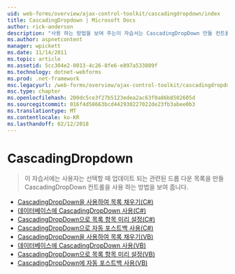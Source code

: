 ```yaml
---
uid: web-forms/overview/ajax-control-toolkit/cascadingdropdown/index
title: CascadingDropdown | Microsoft Docs
author: rick-anderson
description: "사용 하는 방법을 보여 주는이 자습서는 CascadingDropDown 만들 컨트롤을 관련된 드롭 다운 사용자는 선택할 때 해당 업데이트를 나열 합니다."
ms.author: aspnetcontent
manager: wpickett
ms.date: 11/14/2011
ms.topic: article
ms.assetid: 5cc304e2-0013-4c26-8fe6-e897a533809f
ms.technology: dotnet-webforms
ms.prod: .net-framework
msc.legacyurl: /web-forms/overview/ajax-control-toolkit/cascadingdropdown
msc.type: chapter
ms.openlocfilehash: 200dc5ce3f27b5123edea2ac63f0a86b8502605d
ms.sourcegitcommit: 016f4d58663bcd442930227022de23fb3abee0b3
ms.translationtype: MT
ms.contentlocale: ko-KR
ms.lasthandoff: 02/12/2018
---
```

<a name="cascadingdropdown"></a>CascadingDropdown
====================
> 이 자습서에는 사용자는 선택할 때 업데이트 되는 관련된 드롭 다운 목록을 만들 CascadingDropDown 컨트롤을 사용 하는 방법을 보여 줍니다.


- [CascadingDropDown을 사용하여 목록 채우기(C#)](filling-a-list-using-cascadingdropdown-cs.md)
- [데이터베이스에 CascadingDropDown 사용(C#)](using-cascadingdropdown-with-a-database-cs.md)
- [CascadingDropDown으로 목록 항목 미리 설정(C#)](presetting-list-entries-with-cascadingdropdown-cs.md)
- [CascadingDropDown으로 자동 포스트백 사용(C#)](using-auto-postback-with-cascadingdropdown-cs.md)
- [CascadingDropDown을 사용하여 목록 채우기(VB)](filling-a-list-using-cascadingdropdown-vb.md)
- [데이터베이스에 CascadingDropDown 사용(VB)](using-cascadingdropdown-with-a-database-vb.md)
- [CascadingDropDown으로 목록 항목 미리 설정(VB)](presetting-list-entries-with-cascadingdropdown-vb.md)
- [CascadingDropDown에 자동 포스트백 사용(VB)](using-auto-postback-with-cascadingdropdown-vb.md)
